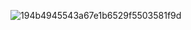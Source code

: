 ![194b4945543a67e1b6529f5503581f9d](https://github.com/user-attachments/assets/f91a5c85-0551-4f9a-9586-66293b227436)
